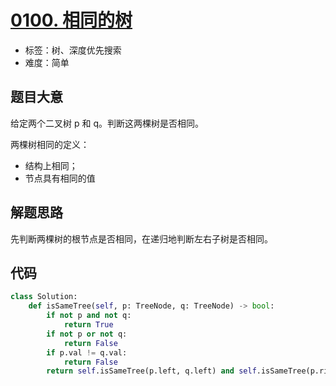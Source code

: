 # [0100. 相同的树](https://leetcode-cn.com/problems/same-tree/)

- 标签：树、深度优先搜索
- 难度：简单

## 题目大意

给定两个二叉树 p 和 q。判断这两棵树是否相同。

两棵树相同的定义：

- 结构上相同；
- 节点具有相同的值

## 解题思路

先判断两棵树的根节点是否相同，在递归地判断左右子树是否相同。

## 代码

```Python
class Solution:
    def isSameTree(self, p: TreeNode, q: TreeNode) -> bool:
        if not p and not q:
            return True
        if not p or not q:
            return False
        if p.val != q.val:
            return False
        return self.isSameTree(p.left, q.left) and self.isSameTree(p.right, q.right)
```

